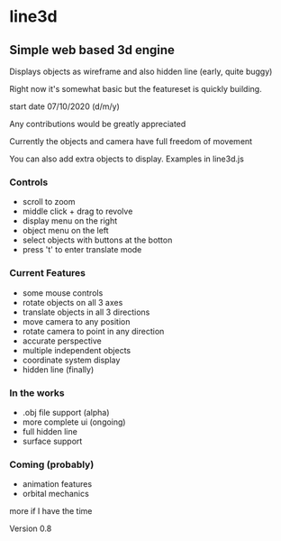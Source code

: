 # line3d

## Simple web based 3d engine

Displays objects as wireframe and also hidden line (early, quite buggy)

Right now it's somewhat basic but the featureset is quickly building.

start date 07/10/2020 (d/m/y)

Any contributions would be greatly appreciated

Currently the objects and camera have full freedom of movement

You can also add extra objects to display. Examples in line3d.js

### Controls

* scroll to zoom
* middle click + drag to revolve
* display menu on the right
* object menu on the left
* select objects with buttons at the botton
* press 't' to enter translate mode

### Current Features

* some mouse controls
* rotate objects on all 3 axes
* translate objects in all 3 directions
* move camera to any position
* rotate camera to point in any direction
* accurate perspective
* multiple independent objects
* coordinate system display
* hidden line (finally)

### In the works

* .obj file support (alpha)
* more complete ui (ongoing)
* full hidden line
* surface support

### Coming (probably)

* animation features
* orbital mechanics

more if I have the time

Version 0.8
